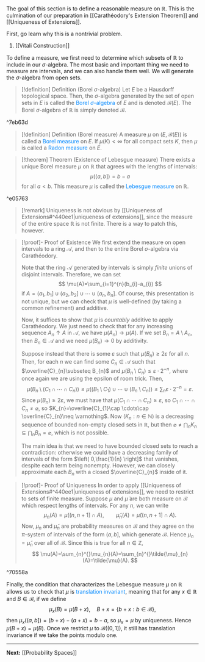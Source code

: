 The goal of this section is to define a reasonable measure on $\mathbb{R}$. This is the culmination of our preparation in [[Carathéodory's Extension Theorem]] and [[Uniqueness of Extensions]].

First, go learn why this is a nontrivial problem.

1. [[Vitali Construction]]

To define a measure, we first need to determine which subsets of $\mathbb{R}$ to include in our $\sigma$-algebra. The most basic and important thing we need to measure are intervals, and we can also handle them well. We will generate the $\sigma$-algebra from open sets.

> [!definition] Definition (Borel $\sigma$-algebra)
> Let $E$ be a Hausdorff topological space. Then, the $\sigma$-algebra generated by the set of open sets in $E$ is called the <span style="color:#0088ff">Borel $\sigma$-algebra</span> of $E$ and is denoted $\mathcal{B}(E)$. The Borel $\sigma$-algebra of $\mathbb{R}$ is simply denoted $\mathcal{B}$.

^7eb63d

> [!definition] Definition (Borel measure)
> A measure $\mu$ on $(E,\mathcal{B}(E))$ is called a <span style="color:#0088ff">Borel measure</span> on $E$. If $\mu(K)<\infty$ for all compact sets $K$, then $\mu$ is called a <span style="color:#0088ff">Radon measure</span> on $E$.

> [!theorem] Theorem (Existence of Lebesgue measure)
> There exists a unique Borel measure $\mu$ on $\mathbb{R}$ that agrees with the lengths of intervals:
> $$
> \mu((a,b])=b-a
> $$
> for all $a<b$. This measure $\mu$ is called the <span style="color:#0088ff">Lebesgue measure</span> on $\mathbb{R}$.

^e05763

> [!remark]
> Uniqueness is not obvious by [[Uniqueness of Extensions#^440ee1|uniqueness of extensions]], since the measure of the entire space $\mathbb{R}$ is not finite. There is a way to patch this, however.

> [!proof]- Proof of Existence
> We first extend the measure on open intervals to a ring $\mathcal{A}$, and then to the entire Borel $\sigma$-algebra via Carathéodory. 
> 
> Note that the ring $\mathcal{A}$ generated by intervals is simply *finite* unions of disjoint intervals. Therefore, we can set
> $$
> \mu(A)=\sum_{i=1}^{n}(b_{i}-a_{i})
> $$
> if $A=(a_{1},b_{1}]\cup(a_{2},b_{2}]\cup \cdots \cup(a_{n},b_{n}]$. Of course, this presentation is not unique, but we can check that $\mu$ is well-defined (by taking a common refinement) and additive.
> 
> Now, it suffices to show that $\mu$ is *countably* additive to apply Carathéodory. We just need to check that for any increasing sequence $A_{n}\uparrow A$ in $\mathcal{A}$, we have $\mu(A_{n})\to \mu(A)$. If we set $B_{n}=A\setminus A_{n}$, then $B_{n}\in\mathcal{A}$ and we need $\mu(B_{n})\to 0$ by additivity.
> 
> Suppose instead that there is some $\varepsilon$ such that $\mu(B_{n})\geq 2\varepsilon$ for all $n$. Then, for each $n$ we can find some $C_{n}\in\mathcal{A}$ such that $\overline{C}_{n}\subseteq B_{n}$ and $\mu(B_{n}\setminus C_{n})\leq\varepsilon \cdot 2^{-n}$, where once again we are using the epsilon of room trick. Then,
> $$
> \mu(B_{n}\setminus(C_{1}\cap \cdots\cap C_{n}))\leq \mu((B_{1}\setminus C_{1})\cup \cdots \cup(B_{n}\setminus C_{n}))\leq \sum_{n}\varepsilon \cdot 2^{-n}=\varepsilon.
> $$
> Since $\mu(B_{n})\geq 2\varepsilon$, we must have that $\mu(C_{1}\cap \cdots \cap C_{n})\geq\varepsilon$, so $C_{1}\cap \cdots\cap C_{n}\neq \varnothing$, so $K_{n}=\overline{C}_{1}\cap \cdots\cap \overline{C}_{n}\neq \varnothing$. Now $(K_{n}:n\in\mathbb{N})$ is a decreasing sequence of bounded non-empty closed sets in $\mathbb{R}$, but then $\varnothing\neq \bigcap_{n}K_{n}\subseteq \bigcap_{n}B_{n}=\varnothing$, which is not possible.
> 
> The main idea is that we need to have bounded closed sets to reach a contradiction: otherwise we could have a decreasing family of intervals of the form $\left( 0,\frac{1}{n} \right]$ that vanishes, despite each term being nonempty. However, we can closely approximate each $B_{n}$ with a closed $\overline{C}_{n}$ inside of it.

> [!proof]- Proof of Uniqueness
> In order to apply [[Uniqueness of Extensions#^440ee1|uniqueness of extensions]], we need to restrict to sets of finite measure. Suppose $\mu$ and $\tilde{\mu}$ are both measure on $\mathcal{B}$ which respect lengths of intervals. For any $n$, we can write
> $$
> \mu_{n}(A)=\mu((n,n+1]\cap A),\qquad \tilde{\mu}_{n}(A)=\tilde{\mu}((n,n+1]\cap A).
> $$
> Now, $\mu_{n}$ and $\tilde{\mu}_{n}$ are probability measures on $\mathcal{B}$ and they agree on the $\pi$-system of intervals of the form $(a,b]$, which generate $\mathcal{B}$. Hence $\mu_{n}=\tilde{\mu}_{n}$ over all of $\mathcal{B}$. Since this is true for all $n\in\mathbb{Z}$,
> $$
> \mu(A)=\sum_{n}^{}\mu_{n}(A)=\sum_{n}^{}\tilde{\mu}_{n}(A)=\tilde{\mu}(A).
> $$
> 

^70558a


Finally, the condition that characterizes the Lebesgue measure $\mu$ on $\mathbb{R}$ allows us to check that $\mu$ is <span style="color:#0088ff">translation invariant</span>, meaning that for any $x \in\mathbb{R}$ and $B\in\mathcal{B}$, if we define
$$
\mu_{x}(B)=\mu(B+x),\quad B+x=\{ b+x:b\in\mathcal{B} \},
$$
then $\mu_{x}((a,b])=(b+x)-(a+x)=b-a$, so $\mu_{x}=\mu$ by uniqueness. Hence $\mu(B+x)=\mu(B)$. Once we restrict $\mu$ to $\mathcal{B}((0,1])$, it still has translation invariance if we take the points modulo one.

---

**Next:** [[Probability Spaces]]